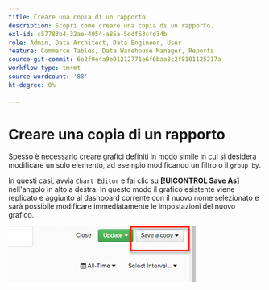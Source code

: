```yaml
---
title: Creare una copia di un rapporto
description: Scopri come creare una copia di un rapporto.
exl-id: c57783b4-32ae-4054-a85a-5ddf63cfd34b
role: Admin, Data Architect, Data Engineer, User
feature: Commerce Tables, Data Warehouse Manager, Reports
source-git-commit: 6e2f9e4a9e91212771e6f6baa8c2f8101125217a
workflow-type: tm+mt
source-wordcount: '88'
ht-degree: 0%

---
```


# Creare una copia di un rapporto

Spesso è necessario creare grafici definiti in modo simile in cui si desidera modificare un solo elemento, ad esempio modificando un filtro o il `group by`.

In questi casi, avvia `Chart Editor` e fai clic su **[!UICONTROL Save As]** nell&#39;angolo in alto a destra. In questo modo il grafico esistente viene replicato e aggiunto al dashboard corrente con il nuovo nome selezionato e sarà possibile modificare immediatamente le impostazioni del nuovo grafico.

![](../../assets/create-report-copy.png)
